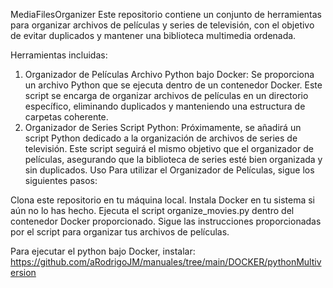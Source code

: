 MediaFilesOrganizer
Este repositorio contiene un conjunto de herramientas para organizar archivos de películas y series de televisión, con el objetivo de evitar duplicados y mantener una biblioteca multimedia ordenada.

Herramientas incluidas:
1. Organizador de Películas
Archivo Python bajo Docker: Se proporciona un archivo Python que se ejecuta dentro de un contenedor Docker. Este script se encarga de organizar archivos de películas en un directorio específico, eliminando duplicados y manteniendo una estructura de carpetas coherente.
2. Organizador de Series
Script Python: Próximamente, se añadirá un script Python dedicado a la organización de archivos de series de televisión. Este script seguirá el mismo objetivo que el organizador de películas, asegurando que la biblioteca de series esté bien organizada y sin duplicados.
Uso
Para utilizar el Organizador de Películas, sigue los siguientes pasos:

Clona este repositorio en tu máquina local.
Instala Docker en tu sistema si aún no lo has hecho.
Ejecuta el script organize_movies.py dentro del contenedor Docker proporcionado.
Sigue las instrucciones proporcionadas por el script para organizar tus archivos de películas.


Para ejecutar el python bajo Docker, instalar: https://github.com/aRodrigoJM/manuales/tree/main/DOCKER/pythonMultiversion
